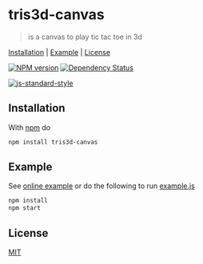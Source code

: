 # tris3d-canvas

> is a canvas to play tic tac toe in 3d

[Installation](#installation) |
[Example](#example) |
[License](#license)

[![NPM version](https://badge.fury.io/js/tris3d-canvas.svg)](http://badge.fury.io/js/tris3d-canvas) [![Dependency Status](https://gemnasium.com/fibo/tris3d-canvas.svg)](https://gemnasium.com/fibo/tris3d-canvas)

[![js-standard-style](https://cdn.rawgit.com/feross/standard/master/badge.svg)](https://github.com/feross/standard)

## Installation

With [npm] do

```bash
npm install tris3d-canvas
```

## Example

See [online example][online_example] or do the following to run [example.js][example_js]

```bash
npm install
npm start
```

## License

[MIT](http://g14n.info/mit-license)

[example_js]: https://github.com/fibo/tris3d-canvas/blob/master/example.js
[npm]: https://npmjs.org/
[online_example]: http://g14n.info/tris3d-canvas/example
